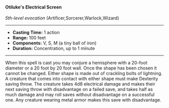 #### Otiluke's Electrical Screen
*5th-level evocation* (Artificer,Sorcerer,Warlock,Wizard)
___
- **Casting Time:** 1 action
- **Range:** 100 feet
- **Components:** V, S, M (a tiny ball of iron)
- **Duration:** Concentration, up to 1 minute
---
When this spell is cast you may conjure a
hemisphere with a 20-foot diameter or a 20 foot by
20 foot wall. Once the shape has been chosen it
cannot be changed. Either shape is made out of
crackling bolts of lightning. A creature that comes
into contact with either shape must make Dexterity
saving throw. The creature takes 4d8 electrical
damage and makes their next saving throw with
disadvantage on a failed save, and takes half as
much damage and may roll saves without
disadvantage on a successful one. Any creature
wearing metal armor makes this save with
disadvantage.
